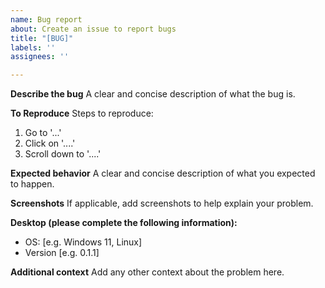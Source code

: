 ```yaml
---
name: Bug report
about: Create an issue to report bugs
title: "[BUG]"
labels: ''
assignees: ''

---
```


**Describe the bug**
A clear and concise description of what the bug is.

**To Reproduce**
Steps to reproduce:
1. Go to '...'
2. Click on '....'
3. Scroll down to '....'

**Expected behavior**
A clear and concise description of what you expected to happen.

**Screenshots**
If applicable, add screenshots to help explain your problem.

**Desktop (please complete the following information):**
 - OS: [e.g. Windows 11, Linux]
 - Version [e.g. 0.1.1]

**Additional context**
Add any other context about the problem here.

